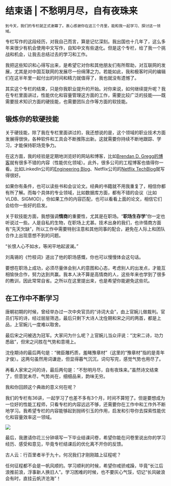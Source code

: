 # 结束语 |  不愁明月尽，自有夜珠来

    到今天，我们的专栏就正式谢幕了。衷心感谢你在这三个月里，能和我一起学习、探讨这一领域。

专栏写作的这段经历，对我自己而言，算是记忆深刻。我出国也十几年了，这么多年来很少有机会使用中文写作，自知中文有些退化。但是这个专栏，给了我一个挑战和机会，让我去总结过去的学习和工作。

我把这些知识和心得写出来，是希望它对你和其他朋友们有所帮助，对互联网的发展，尤其是对中国互联网的发展尽一份绵薄之力。若能如此，我和极客时间的编辑们在这半年里一起付出的时间和精力就值得了，我也就没有遗憾了。

其实这个专栏的结束，只是你我职业提升的开始。对你来说，如何继续提升呢？我在专栏里面讲过，性能优化和容量管理这方面的工作，需要比较广泛的技能——既需要技术知识方面的硬技能，也需要团队合作等方面的软技能。

## 锻炼你的软硬技能

关于硬技能，除了我在专栏里面讲过的，我还想说的是，这个领域的职业技术方面发展得很快，各种软件和工具会不断推陈出新。这就需要你持续不断地跟踪、学习，才能保持职场竞争力。

在这方面，我的经验是定期地浏览好的网站和博客，比如[Brendan D. Gregg的博客](http://www.brendangregg.com/)就有很多不错的内容（性能优化领域）。此外，很多公司的工程博客也值得你一看。比如LinkedIn公司的[Engineering Blog](https://engineering.linkedin.com/blog)、Netflix公司的[Netflix TechBlog](https://netflixtechblog.com/)就写得很好。

如果你有条件，也可以读些书和会议论文。经典的书籍就不用我重复了，相信你都有所了解。而每个具体的专业领域，比如数据库方面，都有不错的会议（比如VLDB、SIGMOD），你如果工作的内容匹配，也可以看看上面的论文，相信它们会给你一些好的启发。

关于软技能方面，我想强调**情商**的重要性，尤其是在职场。“**职场生存学**”你一定也听说过一些。人是自私的生物，在职场上尤甚。技术出身的我们，也许情商方面有“先天欠缺”，所以工作中需要特别注意和其他同事的配合，避免在人际上和团队合作上出现意想不到的问题。

“长恨人心不如水，等闲平地起波澜。”

刘禹锡的《竹枝词》道出了他的职场感慨，你也可以慢慢体会这句话。

要想在职场上成功，必须尽量体会别人的意图和心态，考虑别人的出发点，才能互相愉快合作，努力达到共赢。我本人决不算是高情商的人，这些年来也学到了很多的教训，因此常常自省。之所以在这里提出来，也是希望你能避免这些坑。

## 在工作中不断学习

唐朝初期的时候，曾经举办过一次中央官员的“诗词大会”，由上官婉儿做裁判。官员们写的诗，经过层层筛选，最后只剩下大诗人沈佺期和宋之问的两首，都是上品，上官婉儿一度难以取舍。

最后宋之问被选为冠军。大家问为什么呢？上官婉儿当众评说：“沈宋二诗，功力悉敌”，但宋之问胜在气势和意境上。

沈佺期诗的最后两句是：“微臣雕朽质，羞睹豫章材”（这里的“豫章材”指的是青年才俊）。这两句虽然用词谦逊，但显得暮气沉沉，词句写完，感觉气势也用尽了。

再看人家宋之问的诗，最后两句是：“不愁明月尽，自有夜珠来。”虽然诗文结束了，但意犹未尽，气势尚在，细细品来，韵味无穷。

我和你回顾这个典故的意义何在呢？

我们的专栏有36讲，一起学习了也差不多有3个月，时间不算短了。但是要想成为一位好的性能工程师，只看专栏的内容远远不够，还需要你在工作中和工作外不断地学习。我希望专栏的内容能够起到抛砖引玉的作用，启发和引导你去探索性能优化和容量效率这一领域。

[![](https://static001.geekbang.org/resource/image/f9/80/f9789d75066e2c363a8a8dc1bbe23880.png)](https://jinshuju.net/f/bu2Vcr)

最后，我邀请你花三分钟填写一下毕业结课问卷，希望你能在问卷里说出你的学习经历、感受和意见，毕竟专栏结课后的优化离不开你的反馈。

古人云：行百里者半于九十。何况我们才刚刚踏上征程呢？

任何征程都不会是一帆风顺的。学习顺利的时候，希望你戒骄戒躁，毕竟“长江后浪推前浪，浮事新人换旧人”。学习困难的时候，也不要灰心气馁，切记“长风破浪会有时，直挂云帆济沧海”！
    